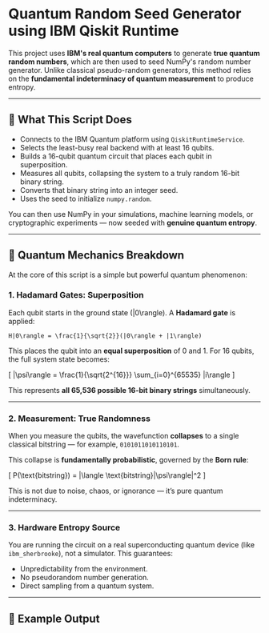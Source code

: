 # Quantum Random Seed Generator using IBM Qiskit Runtime

This project uses **IBM's real quantum computers** to generate **true quantum random numbers**, which are then used to seed NumPy's random number generator. Unlike classical pseudo-random generators, this method relies on the **fundamental indeterminacy of quantum measurement** to produce entropy.

---

## 🚀 What This Script Does

- Connects to the IBM Quantum platform using `QiskitRuntimeService`.
- Selects the least-busy real backend with at least 16 qubits.
- Builds a 16-qubit quantum circuit that places each qubit in superposition.
- Measures all qubits, collapsing the system to a truly random 16-bit binary string.
- Converts that binary string into an integer seed.
- Uses the seed to initialize `numpy.random`.

You can then use NumPy in your simulations, machine learning models, or cryptographic experiments — now seeded with **genuine quantum entropy**.

---

## 🧠 Quantum Mechanics Breakdown

At the core of this script is a simple but powerful quantum phenomenon:

### 1. **Hadamard Gates: Superposition**

Each qubit starts in the ground state \(|0\rangle\). A **Hadamard gate** is applied:

```
H|0\rangle = \frac{1}{\sqrt{2}}(|0\rangle + |1\rangle)
```

This places the qubit into an **equal superposition** of 0 and 1. For 16 qubits, the full system state becomes:

\[
|\psi\rangle = \frac{1}{\sqrt{2^{16}}} \sum_{i=0}^{65535} |i\rangle
\]

This represents **all 65,536 possible 16-bit binary strings** simultaneously.

---

### 2. **Measurement: True Randomness**

When you measure the qubits, the wavefunction **collapses** to a single classical bitstring — for example, `0101011010110101`.

This collapse is **fundamentally probabilistic**, governed by the **Born rule**:

\[
P(\text{bitstring}) = |\langle \text{bitstring}|\psi\rangle|^2
\]

This is not due to noise, chaos, or ignorance — it’s pure quantum indeterminacy.

---

### 3. **Hardware Entropy Source**

You are running the circuit on a real superconducting quantum device (like `ibm_sherbrooke`), not a simulator. This guarantees:
- Unpredictability from the environment.
- No pseudorandom number generation.
- Direct sampling from a quantum system.

---

## 🧪 Example Output

